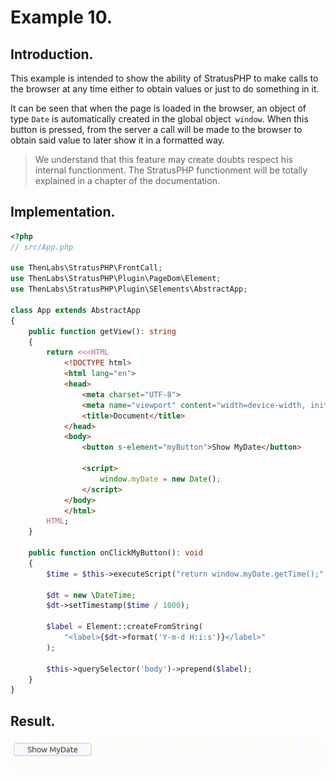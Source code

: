 
# Example 10.

## Introduction.

This example is intended to show the ability of StratusPHP to make calls to the browser at any time either to obtain values or just to do something in it.

It can be seen that when the page is loaded in the browser, an object of type `Date` is automatically created in the global object` window`. When this button is pressed, from the server a call will be made to the browser to obtain said value to later show it in a formatted way.

>We understand that this feature may create doubts respect his internal functionment. The StratusPHP functionment will be totally explained in a chapter of the documentation.

## Implementation.

```php
<?php
// src/App.php

use ThenLabs\StratusPHP\FrontCall;
use ThenLabs\StratusPHP\Plugin\PageDom\Element;
use ThenLabs\StratusPHP\Plugin\SElements\AbstractApp;

class App extends AbstractApp
{
    public function getView(): string
    {
        return <<<HTML
            <!DOCTYPE html>
            <html lang="en">
            <head>
                <meta charset="UTF-8">
                <meta name="viewport" content="width=device-width, initial-scale=1.0">
                <title>Document</title>
            </head>
            <body>
                <button s-element="myButton">Show MyDate</button>

                <script>
                    window.myDate = new Date();
                </script>
            </body>
            </html>
        HTML;
    }

    public function onClickMyButton(): void
    {
        $time = $this->executeScript("return window.myDate.getTime();", true);

        $dt = new \DateTime;
        $dt->setTimestamp($time / 1000);

        $label = Element::createFromString(
            "<label>{$dt->format('Y-m-d H:i:s')}</label>"
        );

        $this->querySelector('body')->prepend($label);
    }
}
```

## Result.

![](result.gif)
